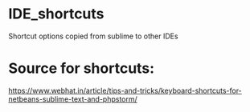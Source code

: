 # IDE_shortcuts
Shortcut options copied from sublime to other IDEs

# Source for shortcuts:
https://www.webhat.in/article/tips-and-tricks/keyboard-shortcuts-for-netbeans-sublime-text-and-phpstorm/